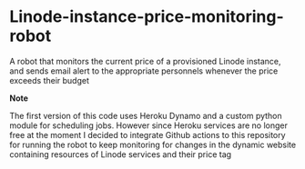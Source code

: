 # Linode-instance-price-monitoring-robot
A robot that monitors the current price of a provisioned Linode instance, and sends email alert to the appropriate personnels whenever the price exceeds their budget 

__Note__

The first version of this code uses Heroku Dynamo and a custom python module for scheduling jobs. However since Heroku services are no longer free at the moment I decided to integrate 
Github actions to this repository for running the robot to keep monitoring for changes in the dynamic website containing resources of Linode services and their price tag
